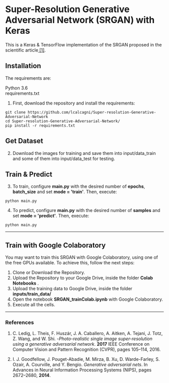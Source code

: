 # Super-Resolution Generative Adversarial Network (SRGAN) with Keras

This is a Keras & TensorFlow implementation of the SRGAN proposed in the scientific article[ \[1\]](https://arxiv.org/pdf/1609.04802.pdf).


## Installation

The requirements are:

 Python 3.6\
 requirements.txt

1) First, download the repository and install the requirements:
```
git clone https://github.com/lcalcagni/Super-resolution-Generative-Adversarial-Network
cd Super-resolution-Generative-Adversarial-Network/
pip install -r requirements.txt
```


## Get Dataset

2) Download the images for training and save them into input/data_train and some of them into input/data_test for testing.


## Train & Predict

3) To train, configure **main.py** with the desired number of **epochs**, **batch_size** and set **mode = 'train'**. Then, execute:
```
python main.py
```

4) To predict, configure **main.py** with the desired number of **samples** and set **mode = 'predict'**. Then, execute:
```
python main.py
```

---  
## Train with Google Colaboratory

You may want to train this SRGAN with Google Colaboratory, using one of the free GPUs available. To achieve this, follow the next steps:

 1. Clone or Download the Repository.
 2. Upload the Repository to your Google Drive, inside the folder **Colab Notebooks** .
 3. Upload the training data to  Google Drive,  inside the folder **inputs/train_data/**
 4. Open the notebook **SRGAN_trainColab.ipynb** with Google Colaboratory.
 5. Execute all the cells.

---  

### References
1. C. Ledig, L. Theis, F. Huszár, J. A. Caballero, A. Aitken, A. Tejani, J. Totz, Z. Wang, and W. Shi. -*Photo-realistic single image super-resolution using a generative adversarial network*. **2017** IEEE Conference on Computer Vision and Pattern Recognition (CVPR), pages 105–114, 2016.

3.  I. J. Goodfellow, J. Pouget-Abadie, M. Mirza, B. Xu, D. Warde-Farley, S. Ozair, A. Courville, and Y. Bengio. *Generative adversarial nets*. In Advances in Neural Information Processing Systems (NIPS), pages 2672–2680, **2014**.
